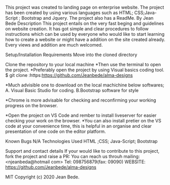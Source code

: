 This project was created to landing page on  enterprise website. The project has been created by using various languages such as HTML; CSS;Java-Script ; Bootstrap and Jquery. The project also has a ReadMe.
By Jean Bede
Description
This project entails on the very fast beging and guidelines on website creation. It has got simple and clear procedures to follow instructions which can be used by everyone who would like to start learning how to create a website or might have a addition on the site created already. Every views and addition are much welcomed.

Setup/Installation Requirements
Move into the cloned directory

Clone the repository to your local machine *Then use the terminal to open the project. *Preferably open the project by using Visual basics coding tool. $ git clone :https:https://github.com/Jeanbede/alma-designs

*Much advisible one to download on the local machichine below softwares; 
A. Visual Basic Studio for coding.
B.Bootstrap software for style

*Chrome is more advisable for checking and reconfirming your working progress on the browser. 

*Open the project on VS Code and rember to install  liveserver for easier checking your work on the browser. 
*You can also install pretier on the VS code at your convenience time, this is helpful in an organise and clear presentation of one code on the editor platform.

Known Bugs
N/A
Technologies Used
HTML ;CSS; Java-Script; Bootstrap

Support and contact details
If your would like to contribute to this project, fork the project and raise a PR: You can reach us throuh mailing: <njeanbeda@hotmail com> Tel: 098756879(fax: 09090) WEBSITE: https://github.com/Jeanbede/alma-designs

<License>
MIT Copyright (c) 2020 Jean Bede.
